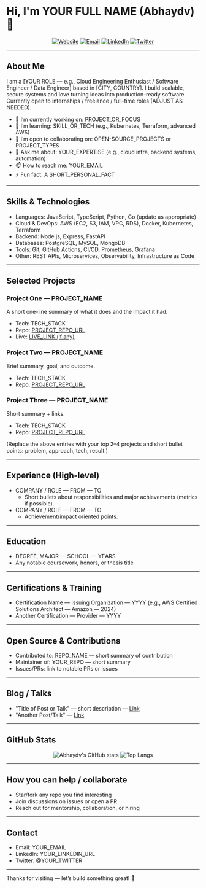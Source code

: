 # Hi, I'm YOUR FULL NAME (Abhaydv) 👋

<div align="center">

[![Website](https://img.shields.io/badge/website-PORTFOLIO_LINK-0ea5b6?style=for-the-badge&logo=google-chrome&logoColor=white)](YOUR_PORTFOLIO_URL)
[![Email](https://img.shields.io/badge/email-YOUR_EMAIL-orange?style=for-the-badge&logo=gmail&logoColor=white)](mailto:YOUR_EMAIL)
[![LinkedIn](https://img.shields.io/badge/LinkedIn-YOUR_LINKEDIN-0A66C2?style=for-the-badge&logo=linkedin&logoColor=white)](YOUR_LINKEDIN_URL)
[![Twitter](https://img.shields.io/badge/Twitter-@YOUR_TWITTER-1DA1F2?style=for-the-badge&logo=twitter&logoColor=white)](YOUR_TWITTER_URL)

</div>

---

## About Me
I am a [YOUR ROLE — e.g., Cloud Engineering Enthusiast / Software Engineer / Data Engineer] based in [CITY, COUNTRY]. I build scalable, secure systems and love turning ideas into production-ready software. Currently open to internships / freelance / full-time roles (ADJUST AS NEEDED).

- 🔭 I’m currently working on: PROJECT_OR_FOCUS
- 🌱 I’m learning: SKILL_OR_TECH (e.g., Kubernetes, Terraform, advanced AWS)
- 👯 I’m open to collaborating on: OPEN-SOURCE_PROJECTS or PROJECT_TYPES
- 💬 Ask me about: YOUR_EXPERTISE (e.g., cloud infra, backend systems, automation)
- 📫 How to reach me: YOUR_EMAIL
- ⚡ Fun fact: A SHORT_PERSONAL_FACT

---

## Skills & Technologies

- Languages: JavaScript, TypeScript, Python, Go (update as appropriate)
- Cloud & DevOps: AWS (EC2, S3, IAM, VPC, RDS), Docker, Kubernetes, Terraform
- Backend: Node.js, Express, FastAPI
- Databases: PostgreSQL, MySQL, MongoDB
- Tools: Git, GitHub Actions, CI/CD, Prometheus, Grafana
- Other: REST APIs, Microservices, Observability, Infrastructure as Code

---

## Selected Projects

### Project One — PROJECT_NAME
A short one-line summary of what it does and the impact it had.
- Tech: TECH_STACK
- Repo: [PROJECT_REPO_URL](PROJECT_REPO_URL)
- Live: [LIVE_LINK (if any)](LIVE_LINK)

### Project Two — PROJECT_NAME
Brief summary, goal, and outcome.
- Tech: TECH_STACK
- Repo: [PROJECT_REPO_URL](PROJECT_REPO_URL)

### Project Three — PROJECT_NAME
Short summary + links.
- Tech: TECH_STACK
- Repo: [PROJECT_REPO_URL](PROJECT_REPO_URL)

(Replace the above entries with your top 2–4 projects and short bullet points: problem, approach, tech, result.)

---

## Experience (High-level)
- COMPANY / ROLE — FROM — TO
  - Short bullets about responsibilities and major achievements (metrics if possible).
- COMPANY / ROLE — FROM — TO
  - Achievement/impact oriented points.

---

## Education
- DEGREE, MAJOR — SCHOOL — YEARS
- Any notable coursework, honors, or thesis title

---

## Certifications & Training
- Certification Name — Issuing Organization — YYYY (e.g., AWS Certified Solutions Architect — Amazon — 2024)
- Another Certification — Provider — YYYY

---

## Open Source & Contributions
- Contributed to: REPO_NAME — short summary of contribution
- Maintainer of: YOUR_REPO — short summary
- Issues/PRs: link to notable PRs or issues

---

## Blog / Talks
- "Title of Post or Talk" — short description — [Link](LINK)
- "Another Post/Talk" — [Link](LINK)

---

## GitHub Stats

<div align="center">
  
![Abhaydv's GitHub stats](https://github-readme-stats.vercel.app/api?username=Abhaydv&show_icons=true&theme=radical)
![Top Langs](https://github-readme-stats.vercel.app/api/top-langs/?username=Abhaydv&layout=compact&theme=radical)

</div>

---

## How you can help / collaborate
- Star/fork any repo you find interesting
- Join discussions on issues or open a PR
- Reach out for mentorship, collaboration, or hiring

---

## Contact
- Email: YOUR_EMAIL
- LinkedIn: YOUR_LINKEDIN_URL
- Twitter: @YOUR_TWITTER

---

Thanks for visiting — let’s build something great! 🚀
